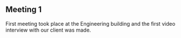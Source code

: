 Meeting 1
---------

First meeting took place at the Engineering building and the first video interview with our client was made.